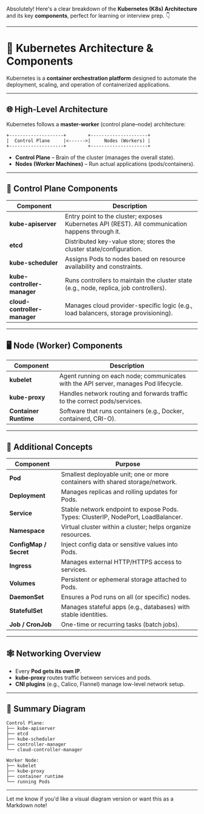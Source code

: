 Absolutely! Here's a clear breakdown of the **Kubernetes (K8s) Architecture** and its key **components**, perfect for learning or interview prep. 👇

---

# 🧱 Kubernetes Architecture & Components

Kubernetes is a **container orchestration platform** designed to automate the deployment, scaling, and operation of containerized applications.

---

## 🌐 High-Level Architecture

Kubernetes follows a **master-worker** (control plane–node) architecture:

```
+--------------------+        +---------------------+
|  Control Plane     |<------>|     Nodes (Workers) |
+--------------------+        +---------------------+
```

- **Control Plane** – Brain of the cluster (manages the overall state).
- **Nodes (Worker Machines)** – Run actual applications (pods/containers).

---

## 🧠 Control Plane Components

| Component | Description |
|----------|-------------|
| **kube-apiserver** | Entry point to the cluster; exposes Kubernetes API (REST). All communication happens through it. |
| **etcd** | Distributed key-value store; stores the cluster state/configuration. |
| **kube-scheduler** | Assigns Pods to nodes based on resource availability and constraints. |
| **kube-controller-manager** | Runs controllers to maintain the cluster state (e.g., node, replica, job controllers). |
| **cloud-controller-manager** | Manages cloud provider-specific logic (e.g., load balancers, storage provisioning). |

---

## 🖥️ Node (Worker) Components

| Component | Description |
|----------|-------------|
| **kubelet** | Agent running on each node; communicates with the API server, manages Pod lifecycle. |
| **kube-proxy** | Handles network routing and forwards traffic to the correct pods/services. |
| **Container Runtime** | Software that runs containers (e.g., Docker, containerd, CRI-O). |

---

## 🧩 Additional Concepts

| Component | Purpose |
|----------|---------|
| **Pod** | Smallest deployable unit; one or more containers with shared storage/network. |
| **Deployment** | Manages replicas and rolling updates for Pods. |
| **Service** | Stable network endpoint to expose Pods. Types: ClusterIP, NodePort, LoadBalancer. |
| **Namespace** | Virtual cluster within a cluster; helps organize resources. |
| **ConfigMap / Secret** | Inject config data or sensitive values into Pods. |
| **Ingress** | Manages external HTTP/HTTPS access to services. |
| **Volumes** | Persistent or ephemeral storage attached to Pods. |
| **DaemonSet** | Ensures a Pod runs on all (or specific) nodes. |
| **StatefulSet** | Manages stateful apps (e.g., databases) with stable identities. |
| **Job / CronJob** | One-time or recurring tasks (batch jobs). |

---

## 🕸️ Networking Overview

- Every **Pod gets its own IP**.
- **kube-proxy** routes traffic between services and pods.
- **CNI plugins** (e.g., Calico, Flannel) manage low-level network setup.

---

## 📌 Summary Diagram

```
Control Plane:
├── kube-apiserver
├── etcd
├── kube-scheduler
├── controller-manager
└── cloud-controller-manager

Worker Node:
├── kubelet
├── kube-proxy
├── container runtime
└── running Pods
```

---

Let me know if you'd like a visual diagram version or want this as a Markdown note!